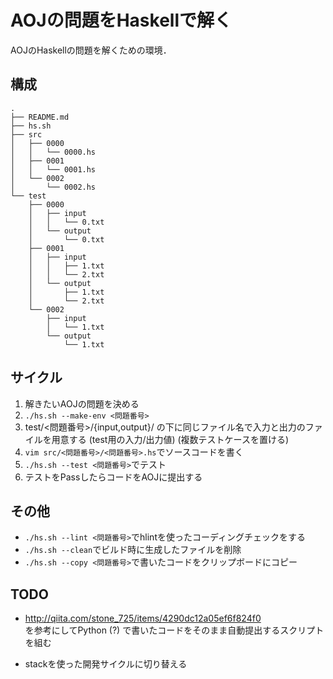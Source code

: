 # AOJの問題をHaskellで解く

AOJのHaskellの問題を解くための環境．

## 構成

```
.
├── README.md
├── hs.sh
├── src
│   ├── 0000
│   │   └── 0000.hs
│   ├── 0001
│   │   └── 0001.hs
│   └── 0002
│       └── 0002.hs
└── test
    ├── 0000
    │   ├── input
    │   │   └── 0.txt
    │   └── output
    │       └── 0.txt
    ├── 0001
    │   ├── input
    │   │   ├── 1.txt
    │   │   └── 2.txt
    │   └── output
    │       ├── 1.txt
    │       └── 2.txt
    └── 0002
        ├── input
        │   └── 1.txt
        └── output
            └── 1.txt
```

## サイクル
1. 解きたいAOJの問題を決める
1. `./hs.sh --make-env <問題番号>`
1. test/<問題番号>/{input,output}/ の下に同じファイル名で入力と出力のファイルを用意する (test用の入力/出力値) (複数テストケースを置ける)
1. `vim src/<問題番号>/<問題番号>.hs`でソースコードを書く
1. `./hs.sh --test <問題番号>`でテスト
1. テストをPassしたらコードをAOJに提出する

## その他
- `./hs.sh --lint <問題番号>`でhlintを使ったコーディングチェックをする
- `./hs.sh --clean`でビルド時に生成したファイルを削除
- `./hs.sh --copy <問題番号>`で書いたコードをクリップボードにコピー

## TODO
- http://qiita.com/stone_725/items/4290dc12a05ef6f824f0  
を参考にしてPython (?) で書いたコードをそのまま自動提出するスクリプトを組む

- stackを使った開発サイクルに切り替える
